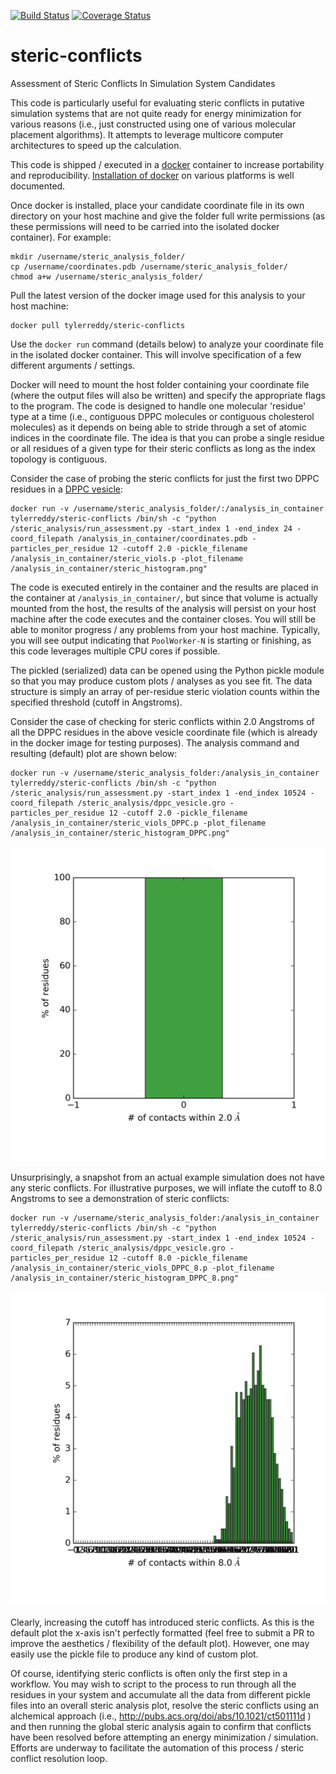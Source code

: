 [![Build Status](https://travis-ci.org/tylerjereddy/steric-conflicts.svg?branch=master)](https://travis-ci.org/tylerjereddy/steric-conflicts)
[![Coverage Status](https://coveralls.io/repos/github/tylerjereddy/steric-conflicts/badge.svg?branch=master)](https://coveralls.io/github/tylerjereddy/steric-conflicts?branch=master)
# steric-conflicts
Assessment of Steric Conflicts In Simulation System Candidates

This code is particularly useful for evaluating steric conflicts in putative simulation systems that are not quite ready for energy minimization for various reasons (i.e., just constructed using one of various molecular placement algorithms). It attempts to leverage multicore computer architectures to speed up the calculation.

This code is shipped / executed in a [docker](https://www.docker.com/) container to increase portability and reproducibility. [Installation of docker](https://docs.docker.com/engine/installation/) on various platforms is well documented.

Once docker is installed, place your candidate coordinate file in its own directory on your host machine and give the folder full write permissions (as these permissions will need to be carried into the isolated docker container). For example:
```
mkdir /username/steric_analysis_folder/
cp /username/coordinates.pdb /username/steric_analysis_folder/
chmod a+w /username/steric_analysis_folder/
```
Pull the latest version of the docker image used for this analysis to your host machine:
```
docker pull tylerreddy/steric-conflicts
```
Use the `docker run` command (details below) to analyze your coordinate file in the isolated docker container. This will involve specification of a few different arguments / settings.

Docker will need to mount the host folder containing your coordinate file (where the output files will also be written) and specify the appropriate flags to the program. The code is designed to handle one molecular 'residue' type at a time (i.e., contiguous DPPC molecules or contiguous cholesterol molecules) as it depends on being able to stride through a set of atomic indices in the coordinate file. The idea is that you can probe a single residue or all residues of a given type for their steric conflicts as long as the index topology is contiguous. 

Consider the case of probing the steric conflicts for just the first two DPPC residues in a [DPPC vesicle](http://md.chem.rug.nl/images/applications/vesicle/dppc_vesicle.gro):
```
docker run -v /username/steric_analysis_folder/:/analysis_in_container tylerreddy/steric-conflicts /bin/sh -c "python /steric_analysis/run_assessment.py -start_index 1 -end_index 24 -coord_filepath /analysis_in_container/coordinates.pdb -particles_per_residue 12 -cutoff 2.0 -pickle_filename /analysis_in_container/steric_viols.p -plot_filename /analysis_in_container/steric_histogram.png"
```
The code is executed entirely in the container and the results are placed in the container at `/analysis_in_container/`, but since that volume is actually mounted from the host, the results of the analysis will persist on your host machine after the code executes and the container closes. You will still be able to monitor progress / any problems from your host machine. Typically, you will see output indicating that `PoolWorker-N` is starting or finishing, as this code leverages multiple CPU cores if possible.

The pickled (serialized) data can be opened using the Python pickle module so that you may produce custom plots / analyses as you see fit. The data structure is simply an array of per-residue steric violation counts within the specified threshold (cutoff in Angstroms).

Consider the case of checking for steric conflicts within 2.0 Angstroms of all the DPPC residues in the above vesicle coordinate file (which is already in the docker image for testing purposes). The analysis command and resulting (default) plot are shown below:
```
docker run -v /username/steric_analysis_folder:/analysis_in_container tylerreddy/steric-conflicts /bin/sh -c "python /steric_analysis/run_assessment.py -start_index 1 -end_index 10524 -coord_filepath /steric_analysis/dppc_vesicle.gro -particles_per_residue 12 -cutoff 2.0 -pickle_filename /analysis_in_container/steric_viols_DPPC.p -plot_filename /analysis_in_container/steric_histogram_DPPC.png"
```
![DPPC_vesicle_2_Angstroms](./images/steric_histogram_DPPC.png)

Unsurprisingly, a snapshot from an actual example simulation does not have any steric conflicts. For illustrative purposes, we will inflate the cutoff to 8.0 Angstroms to see a demonstration of steric conflicts:
```
docker run -v /username/steric_analysis_folder:/analysis_in_container tylerreddy/steric-conflicts /bin/sh -c "python /steric_analysis/run_assessment.py -start_index 1 -end_index 10524 -coord_filepath /steric_analysis/dppc_vesicle.gro -particles_per_residue 12 -cutoff 8.0 -pickle_filename /analysis_in_container/steric_viols_DPPC_8.p -plot_filename /analysis_in_container/steric_histogram_DPPC_8.png"
```
![DPPC_vesicle_8_Angstroms](./images/steric_histogram_DPPC_8.png)

Clearly, increasing the cutoff has introduced steric conflicts. As this is the default plot the x-axis isn't perfectly formatted (feel free to submit a PR to improve the aesthetics / flexibility of the default plot). However, one may easily use the pickle file to produce any kind of custom plot.

Of course, identifying steric conflicts is often only the first step in a workflow. You may wish to script to the process to run through all the residues in your system and accumulate all the data from different pickle files into an overall steric analysis plot, resolve the steric conflicts using an alchemical approach (i.e., http://pubs.acs.org/doi/abs/10.1021/ct501111d ) and then running the global steric analysis again to confirm that conflicts have been resolved before attempting an energy minimization / simulation. Efforts are underway to facilitate the automation of this process / steric conflict resolution loop.
